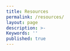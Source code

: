 ```yaml
---
title: Resources
permalink: /resources/
layout: page
description: >-
Keywords: ''
published: true
---
```

